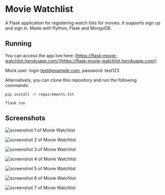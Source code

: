 # Movie Watchlist

A Flask application for registering watch lists for movies. It supports sign up and sign in. Made with Python, Flask and MongoDB.

## Running

You can access the app live here: [https://flask-movie-watchlist.herokuapp.com/](https://flask-movie-watchlist.herokuapp.com/)

Mock user: login test@example.com, password: test123

Alternatively, you can clone this repository and run the following commands:

```pip install -r requirements.txt```

```flask run```

## Screenshots
![screenshot 1 of Movie Watchlist](https://i.imgur.com/wYQVLzG.png)

![screenshot 2 of Movie Watchlist](https://i.imgur.com/flbgP9e.png)

![screenshot 3 of Movie Watchlist](https://i.imgur.com/E8bYKDG.png)

![screenshot 4 of Movie Watchlist](https://i.imgur.com/lP0QQ4o.png)

![screenshot 5 of Movie Watchlist](https://i.imgur.com/LBhrSYK.png)

![screenshot 6 of Movie Watchlist](https://i.imgur.com/vTqQ3Ao.png)

![screenshot 7 of Movie Watchlist](https://i.imgur.com/G5xislA.png)
